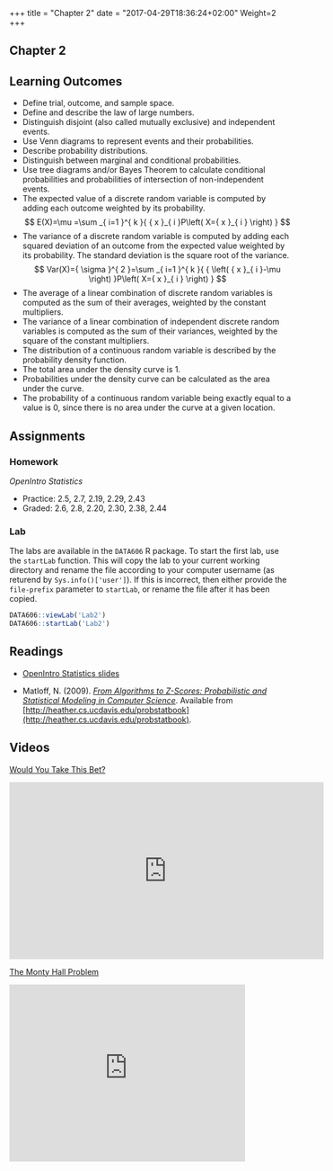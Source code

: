 +++
title = "Chapter 2"
date = "2017-04-29T18:36:24+02:00"
Weight=2
+++

## Chapter 2

## Learning Outcomes

* Define trial, outcome, and sample space.
* Define and describe the law of large numbers.
* Distinguish disjoint (also called mutually exclusive) and independent events.
* Use Venn diagrams to represent events and their probabilities.
* Describe probability distributions.
* Distinguish between marginal and conditional probabilities.
* Use tree diagrams and/or Bayes Theorem to calculate conditional probabilities and probabilities of intersection of non-independent events.
* The expected value of a discrete random variable is computed by adding each outcome weighted by its probability.  
$$ E(X)=\mu =\sum _{ i=1 }^{ k }{ { x }_{ i }P\left( X={ x }_{ i } \right)  }  $$
* The variance of a discrete random variable is computed by adding each squared deviation of an outcome from the expected value weighted by its probability. The standard deviation is the square root of the variance.  
$$ Var(X)={ \sigma  }^{ 2 }=\sum _{ i=1 }^{ k }{ { \left( { x }_{ i }-\mu  \right)  }P\left( X={ x }_{ i } \right)  }  $$
* The average of a linear combination of discrete random variables is computed as the sum of their averages, weighted by the constant multipliers.
* The variance of a linear combination of independent discrete random variables is computed as the sum of their variances, weighted by the square of the constant multipliers.
* The distribution of a continuous random variable is described by the probability density function.
* The total area under the density curve is 1.
* Probabilities under the density curve can be calculated as the area under the curve.
* The probability of a continuous random variable being exactly equal to a value is 0, since there is no area under the curve at a given location.

## Assignments

### Homework

*OpenIntro Statistics*

* Practice: 2.5, 2.7, 2.19, 2.29, 2.43
* Graded: 2.6, 2.8, 2.20, 2.30, 2.38, 2.44

### Lab

The labs are available in the `DATA606` R package. To start the first lab, use the `startLab` function. This will copy the lab to your current working directory and rename the file according to your computer username (as returend by `Sys.info()['user']`). If this is incorrect, then either provide the `file-prefix` parameter to `startLab`, or rename the file after it has been copied.


```r
DATA606::viewLab('Lab2')
DATA606::startLab('Lab2')
```

## Readings

* [OpenIntro Statistics slides](https://github.com/jbryer/DATA606Spring2019/raw/master/Slides/OpenIntro/os2_slides_02.pdf)

* Matloff, N. (2009). [*From Algorithms to Z-Scores: Probabilistic and Statistical Modeling in Computer Science*](https://github.com/jbryer/DATA606Spring2019/blob/master/Textbook/ProbStatBook.pdf?raw=true). Available from [http://heather.cs.ucdavis.edu/probstatbook](http://heather.cs.ucdavis.edu/probstatbook).


## Videos

[Would You Take This Bet?](https://www.youtube.com/watch?v=vBX-KulgJ1o)

<iframe width="560" height="315" src="https://www.youtube.com/embed/vBX-KulgJ1o" frameborder="0" allowfullscreen></iframe>

[The Monty Hall Problem](https://www.youtube.com/watch?v=mhlc7peGlGg)

<iframe width="420" height="315" src="https://www.youtube.com/embed/mhlc7peGlGg" frameborder="0" allowfullscreen></iframe>

